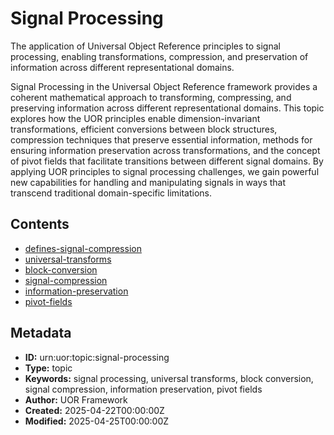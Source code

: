 # Signal Processing

The application of Universal Object Reference principles to signal processing, enabling transformations, compression, and preservation of information across different representational domains.

Signal Processing in the Universal Object Reference framework provides a coherent mathematical approach to transforming, compressing, and preserving information across different representational domains. This topic explores how the UOR principles enable dimension-invariant transformations, efficient conversions between block structures, compression techniques that preserve essential information, methods for ensuring information preservation across transformations, and the concept of pivot fields that facilitate transitions between different signal domains. By applying UOR principles to signal processing challenges, we gain powerful new capabilities for handling and manipulating signals in ways that transcend traditional domain-specific limitations.

## Contents

- [defines-signal-compression](../Resources/defines-signal-compression.md)
- [universal-transforms](../Resources/universal-transforms.md)
- [block-conversion](../Resources/block-conversion.md)
- [signal-compression](../Resources/signal-compression.md)
- [information-preservation](../Resources/information-preservation.md)
- [pivot-fields](../Resources/pivot-fields.md)

## Metadata

- **ID:** urn:uor:topic:signal-processing
- **Type:** topic
- **Keywords:** signal processing, universal transforms, block conversion, signal compression, information preservation, pivot fields
- **Author:** UOR Framework
- **Created:** 2025-04-22T00:00:00Z
- **Modified:** 2025-04-25T00:00:00Z

